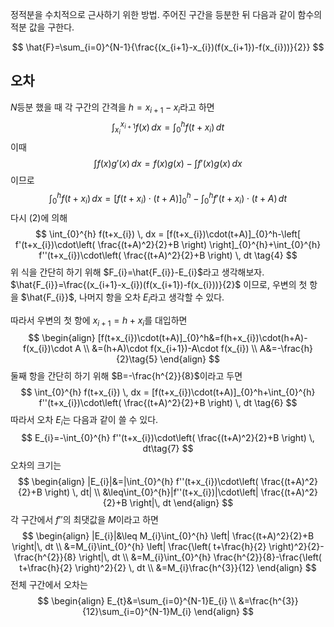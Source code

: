 정적분을 수치적으로 근사하기 위한 방법. 주어진 구간을 등분한 뒤 다음과 같이 함수의 적분 값을 구한다.

$$
\hat{F}=\sum_{i=0}^{N-1}{\frac{(x_{i+1}-x_{i})(f(x_{i+1})-f(x_{i}))}{2}}
$$

## 오차
$N$등분 했을 때 각 구간의 간격을 $h=x_{i+1}-x_{i}$라고 하면
$$
\int_{x_{i}}^{x_{i+1}} f(x)  \, dx =\int_{0}^{h} f(t+x_{i})  \, dt \tag{1}
$$
이때
$$
\int f(x)g'(x) \, dx = f(x)g(x)-\int f'(x)g(x) \, dx \tag{2}
$$이므로
$$
\int_{0}^{h} f(t+x_{i})  \, dx = [f(t+x_{i})\cdot(t+A)]_{0}^h-\int_{0}^{h} f'(t+x_{i})\cdot(t+A) \, dt
\tag{3} 
$$
다시 (2)에 의해
$$
\int_{0}^{h} f(t+x_{i})  \, dx = [f(t+x_{i})\cdot(t+A)]_{0}^h-\left[ f'(t+x_{i})\cdot\left( \frac{(t+A)^2}{2}+B \right) \right]_{0}^{h}+\int_{0}^{h} f''(t+x_{i})\cdot\left( \frac{(t+A)^2}{2}+B \right) \, dt
\tag{4}
$$
위 식을 간단히 하기 위해 $F_{i}=\hat{F_{i}}-E_{i}$라고 생각해보자. $\hat{F_{i}}=\frac{(x_{i+1}-x_{i})(f(x_{i+1})-f(x_{i}))}{2}$ 이므로, 우변의 첫 항을 $\hat{F_{i}}$, 나머지 항을 오차 $E_{i}$라고 생각할 수 있다. 

따라서 우변의 첫 항에 $x_{i+1}=h+x_{i}$를 대입하면
$$
\begin{align}
[f(t+x_{i})\cdot(t+A)]_{0}^h&=f(h+x_{i})\cdot(h+A)-f(x_{i})\cdot A \\
&=(h+A)\cdot f(x_{i+1})-A\cdot f(x_{i}) \\
A&=-\frac{h}{2}\tag{5}
\end{align}
$$
둘째 항을 간단히 하기 위해 $B=-\frac{h^{2}}{8}$이라고 두면
$$
\int_{0}^{h} f(t+x_{i})  \, dx = [f(t+x_{i})\cdot(t+A)]_{0}^h+\int_{0}^{h} f''(t+x_{i})\cdot\left( \frac{(t+A)^2}{2}+B \right) \, dt
\tag{6}
$$
따라서 오차 $E_{i}$는 다음과 같이 쓸 수 있다.
$$
E_{i}=-\int_{0}^{h} f''(t+x_{i})\cdot\left( \frac{(t+A)^2}{2}+B \right) \, dt\tag{7}
$$
오차의 크기는
$$
\begin{align}
|E_{i}|&=|\int_{0}^{h} f''(t+x_{i})\cdot\left( \frac{(t+A)^2}{2}+B \right) \, dt| \\
&\leq\int_{0}^{h}|f''(t+x_{i})|\cdot\left| \frac{(t+A)^2}{2}+B \right|\, dt
\end{align}
$$
각 구간에서 $f''$의 최댓값을 $M$이라고 하면
$$
\begin{align}
|E_{i}|&\leq M_{i}\int_{0}^{h} \left| \frac{(t+A)^2}{2}+B \right|\, dt \\
&=M_{i}\int_{0}^{h} \left| \frac{\left( t+\frac{h}{2} \right)^2}{2}-\frac{h^{2}}{8} \right|\, dt  \\
&=M_{i}\int_{0}^{h} \frac{h^{2}}{8}-\frac{\left( t+\frac{h}{2} \right)^2}{2} \, dt \\
&=M_{i}\frac{h^{3}}{12}
\end{align}
$$
전체 구간에서 오차는
$$
\begin{align}
E_{t}&=\sum_{i=0}^{N-1}E_{i} \\
&=\frac{h^{3}}{12}\sum_{i=0}^{N-1}M_{i}
\end{align}
$$
